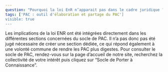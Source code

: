 ```yaml
---
question: "Pourquoi la loi EnR n’apparait pas dans le cadre juridique ?"
tags: ['PAC : outil d'élaboration et partage du PAC']
visible: true
---
```

Les implications de la loi ENR ont été intégrées directement dans les différentes sections concernées du socle de PAC.
Il n’a pas donc pas été jugé nécessaire de créer une section dédiée, ce qui répond également à une volonté commune de rendre les PAC plus digestes. Pour consulter le socle de PAC, rendez-vous sur la page d’accueil de notre site, recherchez la collectivité de votre intérêt puis cliquez sur “Socle de Porter à Connaissance”.
